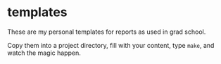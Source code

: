 # templates

These are my personal templates for reports as used in grad school.

Copy them into a project directory, fill with your content, type `make`,
and watch the magic happen.
